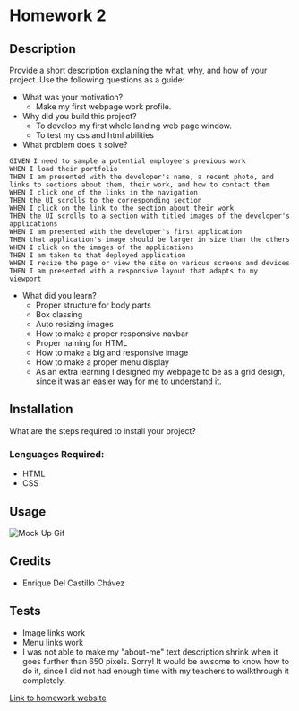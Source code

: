 # Homework 2
## Description
Provide a short description explaining the what, why, and how of your project. Use the following questions as a guide:
- What was your motivation?
  - Make my first webpage work profile.
- Why did you build this project? 
  - To develop my first whole landing web page window.
  - To test my css and html abilities
- What problem does it solve?
```
GIVEN I need to sample a potential employee's previous work
WHEN I load their portfolio
THEN I am presented with the developer's name, a recent photo, and links to sections about them, their work, and how to contact them
WHEN I click one of the links in the navigation
THEN the UI scrolls to the corresponding section
WHEN I click on the link to the section about their work
THEN the UI scrolls to a section with titled images of the developer's applications
WHEN I am presented with the developer's first application
THEN that application's image should be larger in size than the others
WHEN I click on the images of the applications
THEN I am taken to that deployed application
WHEN I resize the page or view the site on various screens and devices
THEN I am presented with a responsive layout that adapts to my viewport
```
- What did you learn?
  - Proper structure for body parts
  - Box classing
  - Auto resizing images
  - How to make a proper responsive navbar
  - Proper naming for HTML
  - How to make a big and responsive image
  - How to make a proper menu display
  - As an extra learning I designed my webpage to be as a grid design, since it was an easier way for me to understand it. 
## Installation
What are the steps required to install your project? 
### Lenguages Required:
- HTML
- CSS

## Usage

![ Mock Up Gif](./Big_image/02-advanced-css-homework-demo.gif)

## Credits
- Enrique Del Castillo Chávez

## Tests
- Image links work
- Menu links work
- I was not able to make my "about-me" text description shrink when it goes further than 650 pixels. Sorry! It would be awsome to know how to do it, since I did not had enough time with my teachers to walkthrough it completely.

[Link to homework website](https://enrique246.github.io/Profile/ "Profile Homepage")